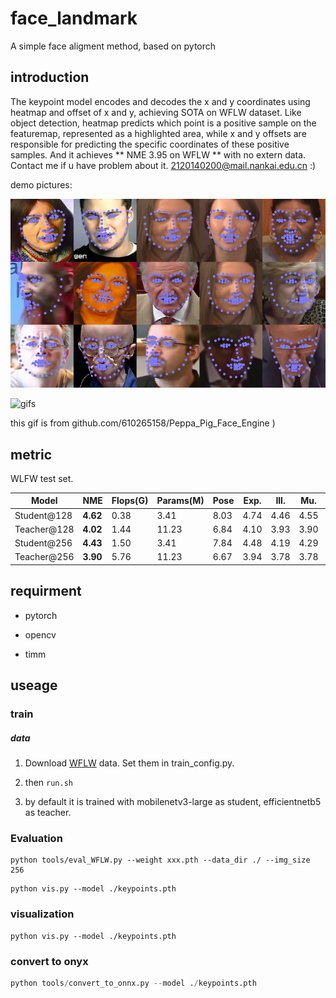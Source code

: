 # face_landmark

A simple face aligment method, based on pytorch


## introduction


The keypoint model encodes and decodes the x and y coordinates using heatmap and offset of x and y, 
achieving SOTA on WFLW dataset. 
Like object detection, heatmap predicts which point is a positive sample on the featuremap, 
represented as a highlighted area, while x and y offsets are responsible for predicting the specific coordinates of these positive samples.
And it achieves ** NME 3.95 on WFLW ** with no extern data.
Contact me if u have problem about it. 2120140200@mail.nankai.edu.cn :)

demo pictures:

![samples](https://github.com/610265158/face_landmark/blob/master/figures/tmp_screenshot_18.08.20192.png)

![gifs](https://github.com/610265158/Peppa_Pig_Face_Engine/blob/master/figure/sample.gif)

this gif is from github.com/610265158/Peppa_Pig_Face_Engine )



## metric

WLFW test set.

| Model       | NME      | Flops(G) | Params(M) | Pose | Exp. | Ill. | Mu.  | Occ. | Blur | pretrained                                                                                      |
|-------------|----------|----------|-----------|------|------|------|------|------|------|-------------------------------------------------------------------------------------------------|
| Student@128 | **4.62** | 0.38     | 3.41      | 8.03 | 4.74 | 4.46 | 4.55 | 5.61 | 5.17 | [skps](https://drive.google.com/drive/folders/1qi3BfS-pJgMTrL5bPzcIJxh0pLxHrGxd?usp=sharing) |
| Teacher@128 | **4.02** | 1.44     | 11.23     | 6.84 | 4.10 | 3.93 | 3.90 | 4.84 | 4.56 | [skps](https://drive.google.com/drive/folders/1qi3BfS-pJgMTrL5bPzcIJxh0pLxHrGxd?usp=sharing) |
| Student@256 | **4.43** | 1.50     | 3.41      | 7.84 | 4.48 | 4.19 | 4.29 | 5.63 | 5.12 | [skps](https://drive.google.com/drive/folders/1qCdK5igHlSYMTxVxbH0XnZgACqzpz20R?usp=sharing)    |
| Teacher@256 | **3.90** | 5.76     | 11.23     | 6.67 | 3.94 | 3.78 | 3.78 | 4.82 | 4.52 | [skps](https://drive.google.com/drive/folders/1qCdK5igHlSYMTxVxbH0XnZgACqzpz20R?usp=sharing)    |



## requirment

+ pytorch

+ opencv

+ timm

  

## useage

### train

##### data

1. Download [WFLW](https://wywu.github.io/projects/LAB/WFLW.html) data. Set them in train_config.py.
3. then  `run.sh`

4. by default it is trained with mobilenetv3-large as student, efficientnetb5 as teacher.

### Evaluation


```
python tools/eval_WFLW.py --weight xxx.pth --data_dir ./ --img_size 256
```

```
python vis.py --model ./keypoints.pth
```
### visualization

```
python vis.py --model ./keypoints.pth
```



### convert to onyx

``` python
python tools/convert_to_onnx.py --model ./keypoints.pth
```



